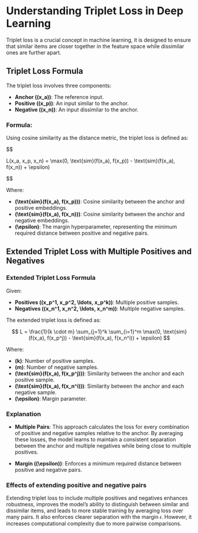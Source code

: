 # Understanding Triplet Loss in Deep Learning

Triplet loss is a crucial concept in machine learning, it is designed to ensure that similar items are closer together in the feature space while dissimilar ones are further apart.

## Triplet Loss Formula

The triplet loss involves three components:

- **Anchor (\(x_a\))**: The reference input.
- **Positive (\(x_p\))**: An input similar to the anchor.
- **Negative (\(x_n\))**: An input dissimilar to the anchor.

### Formula:

Using cosine similarity as the distance metric, the triplet loss is defined as:

 $$

L(x_a, x_p, x_n) = \max(0, \text{sim}(f(x_a), f(x_p)) - \text{sim}(f(x_a), f(x_n)) + \epsilon)

 $$

Where:

- **\(\text{sim}(f(x_a), f(x_p))\)**: Cosine similarity between the anchor and positive embeddings.
- **\(\text{sim}(f(x_a), f(x_n))\)**: Cosine similarity between the anchor and negative embeddings.
- **\(\epsilon\)**: The margin hyperparameter, representing the minimum required distance between positive and negative pairs.



## Extended Triplet Loss with Multiple Positives and Negatives

### Extended Triplet Loss Formula

Given:

- **Positives (\(x_p^1, x_p^2, \ldots, x_p^k\))**: Multiple positive samples.
- **Negatives (\(x_n^1, x_n^2, \ldots, x_n^m\))**: Multiple negative samples.

The extended triplet loss is defined as:

$$
L = \frac{1}{k \cdot m} \sum_{j=1}^k \sum_{i=1}^m \max(0, \text{sim}(f(x_a), f(x_p^j)) - \text{sim}(f(x_a), f(x_n^i)) + \epsilon)
$$

Where:

- **\(k\)**: Number of positive samples.
- **\(m\)**: Number of negative samples.
- **\(\text{sim}(f(x_a), f(x_p^j))\)**: Similarity between the anchor and each positive sample.
- **\(\text{sim}(f(x_a), f(x_n^i))\)**: Similarity between the anchor and each negative sample.
- **\(\epsilon\)**: Margin parameter.

### Explanation

- **Multiple Pairs**: This approach calculates the loss for every combination of positive and negative samples relative to the anchor. By averaging these losses, the model learns to maintain a consistent separation between the anchor and multiple negatives while being close to multiple positives.

- **Margin (\(\epsilon\))**: Enforces a minimum required distance between positive and negative pairs.

### Effects of extending positive and negative pairs

Extending triplet loss to include multiple positives and negatives enhances robustness, improves the model’s ability to distinguish between similar and dissimilar items, and leads to more stable training by averaging loss over many pairs. It also enforces clearer separation with the margin 𝜖. However, it increases computational complexity due to more pairwise comparisons.
